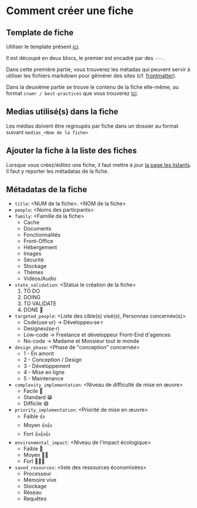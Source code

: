 # Comment créer une fiche

## Template de fiche

Utiliser le template présent [ici](./TEMPLATE.md).

Il est découpé en deux blocs, le premier est encadré par des `---`.

Dans cette première partie, vous trouverez les métadas qui peuvent servir à utiliser les fichiers markdown pour génrérer des sites (cf. [frontmatter](https://frontmatter.codes)).

Dans la deuxième partie se trouve le contenu de la fiche elle-même, au format `cnumr / best-practices` que vous trouverez [ici](https://github.com/cnumr/best-practices).

## Medias utilisé(s) dans la fiche

Les médias doivent être regroupés par fiche dans un dossier au format suivant `medias_<Nom de la fiche>`

## Ajouter la fiche à la liste des fiches

Lorsque vous créez/éditez une fiche, il faut mettre à jour [la page les listants](../README.md). Il faut y reporter les métadatas de la fiche.

## Métadatas de la fiche

- `title`: \<NUM de la fiche>. \<NOM de la fiche>
- `people`: \<Noms des particpants>
- `family`: \<Famille de la fiche>
  - Cache
  - Documents
  - Fonctionnalités
  - Front-Office
  - Hébergement
  - Images
  - Sécurité
  - Stockage
  - Thèmes
  - Vidéos/Audio
- `state_validation`: <Status le création de la fiche>
  1. TO DO
  2. DOING
  3. TO VALIDATE
  4. DONE 🚀
- `targeted_people`: <Liste des cible(s) visé(s), Personnas concernée(s)>
  - Code(use·ur) → Développeu·se·r
  - Designeu(se·r)
  - Low-code → Freelance et développeur Front-End d'agences
  - No-code → Madame et Monsieur tout le monde
- `design_phase`: <Phase de "conception" concernée>
  - 1 - En amont
  - 2 - Conception / Design
  - 3 - Développement
  - 4 - Mise en ligne
  - 5 - Maintenance
- `complexity_implementation`: <Niveau de difficulté de mise en œuvre>
  - Facile 🐣
  - Standard 😁
  - Difficile 😅
- `priority_implementation`: <Priorité de mise en œuvre>
  - Faible 👍
  - Moyen 👍👍
  - Fort 👍👍👍
- `environmental_impact`: <Niveau de l'impact écologique>
  - Faible 🌱
  - Moyen 🌱🌱
  - Fort 🌱🌱🌱
- `saved_resources`: <liste des ressources économisées>
  - Processeur
  - Mémoire vive
  - Stockage
  - Réseau
  - Requêtes
